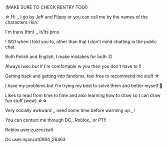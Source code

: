 (MAKE SURE TO CHECK RENTRY TOO!)

☆ Hi ,, I go by Jeff and Flippy or you can call me by the names of the characters I kin.


I'm trans (ftm) ,,  It/Its prns


! W2I when I told you to, other than that I don't mind chatting in the public chat.

 
Both Polish and English, I make mistakes for both :D


Always iwec but if I'm comfortable w you then you don't have to !!


Getting back and getting into fandoms, feel free to recommend me stuff ☆



I have my problems but I'm trying my best to solve them and better myself 👊


Likes to read from time to time and also learning how to draw so I can draw fun stuff (wow) ☆☆


Very socially awkward ,, need some time before warming up ,,!

You can contact me through DC,, Roblox,, or PT!!

Roblox user:zuzeczka5

Dc user:nyancat0984_26463






